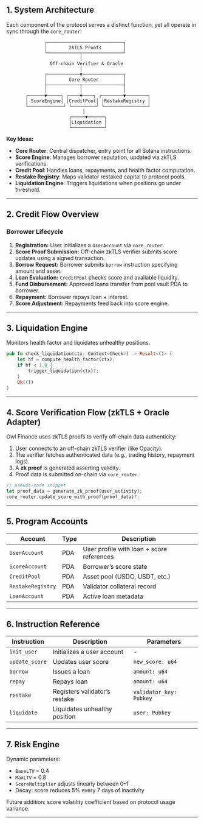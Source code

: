 ## 1. System Architecture

Each component of the protocol serves a distinct function, yet all operate in sync through the `core_router`:

```
              ┌────────────────────────────┐
              │        zkTLS Proofs        │
              └────────────┬───────────────┘
                           │
                Off-chain Verifier & Oracle
                           │
              ┌────────────▼───────────────┐
              │        Core Router         │
              ├────────────┬───────────────┤
              │            │               │
       ┌──────▼─────┐ ┌────▼────┐ ┌────────▼────────┐
       │ ScoreEngine│ │CreditPool│ │RestakeRegistry │
       └─────────────┘ └─────────┘ └────────────────┘
                            │
                       ┌─────▼──────┐
                       │Liquidation │
                       └────────────┘
```

**Key Ideas:**

* **Core Router**: Central dispatcher, entry point for all Solana instructions.
* **Score Engine**: Manages borrower reputation, updated via zkTLS verifications.
* **Credit Pool**: Handles loans, repayments, and health factor computation.
* **Restake Registry**: Maps validator restaked capital to protocol pools.
* **Liquidation Engine**: Triggers liquidations when positions go under threshold.

---

## 2. Credit Flow Overview

### Borrower Lifecycle

1. **Registration:** User initializes a `UserAccount` via `core_router`.
2. **Score Proof Submission:** Off-chain zkTLS verifier submits score updates using a signed transaction.
3. **Borrow Request:** Borrower submits `borrow` instruction specifying amount and asset.
4. **Loan Evaluation:** `CreditPool` checks score and available liquidity.
5. **Fund Disbursement:** Approved loans transfer from pool vault PDA to borrower.
6. **Repayment:** Borrower repays loan + interest.
7. **Score Adjustment:** Repayments feed back into score engine.

---

## 3. Liquidation Engine

Monitors health factor and liquidates unhealthy positions.

```rust
pub fn check_liquidation(ctx: Context<Check>) -> Result<()> {
    let hf = compute_health_factor(ctx);
    if hf < 1.0 {
        trigger_liquidation(ctx)?;
    }
    Ok(())
}
```

---

## 4. Score Verification Flow (zkTLS + Oracle Adapter)

Owl Finance uses zkTLS proofs to verify off-chain data authenticity:

1. User connects to an off-chain zkTLS verifier (like Opacity).
2. The verifier fetches authenticated data (e.g., trading history, repayment logs).
3. A **zk proof** is generated asserting validity.
4. Proof data is submitted on-chain via `core_router`.

```rust
// pseudo-code snippet
let proof_data = generate_zk_proof(user_activity);
core_router.update_score_with_proof(proof_data)?;
```

---

## 5. Program Accounts

| Account           | Type | Description                               |
| ----------------- | ---- | ----------------------------------------- |
| `UserAccount`     | PDA  | User profile with loan + score references |
| `ScoreAccount`    | PDA  | Borrower’s score state                    |
| `CreditPool`      | PDA  | Asset pool (USDC, USDT, etc.)             |
| `RestakeRegistry` | PDA  | Validator collateral record               |
| `LoanAccount`     | PDA  | Active loan metadata                      |

---

## 6. Instruction Reference

| Instruction    | Description                   | Parameters              |
| -------------- | ----------------------------- | ----------------------- |
| `init_user`    | Initializes a user account    | -                       |
| `update_score` | Updates user score            | `new_score: u64`        |
| `borrow`       | Issues a loan                 | `amount: u64`           |
| `repay`        | Repays loan                   | `amount: u64`           |
| `restake`      | Registers validator’s restake | `validator_key: Pubkey` |
| `liquidate`    | Liquidates unhealthy position | `user: Pubkey`          |

---

## 7. Risk Engine

Dynamic parameters:

* `BaseLTV` = 0.4
* `MaxLTV` = 0.8
* `ScoreMultiplier` adjusts linearly between 0–1
* Decay: score reduces 5% every 7 days of inactivity

Future addition: score volatility coefficient based on protocol usage variance.

---

